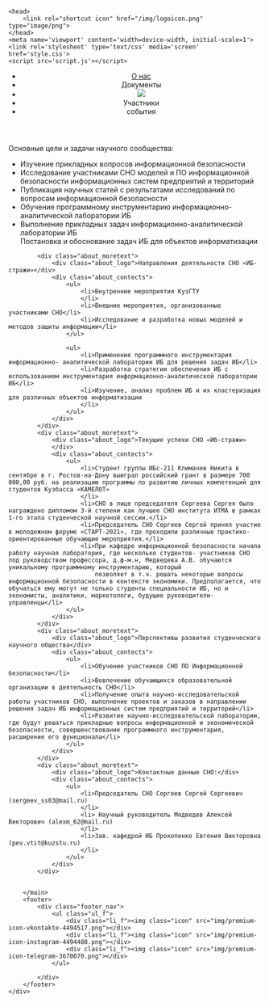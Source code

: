 
<!DOCTYPE html>
<html>

<head>
    <meta charset='utf-8'>
    <meta http-equiv='X-UA-Compatible' content='IE=edge'>
    <title>СНО «Иб-стражи»
    </title>

    <head>
        <link rel="shortcut icon" href="/img/logoicon.png" type="image/png">
    </head>
    <meta name='viewport' content='width=device-width, initial-scale=1'>
    <link rel='stylesheet' type='text/css' media='screen' href='style.css'>
    <script src='script.js'></script>
</head>

<body>
    <div class="wrapper">
        <header>
            <div class="container">
                <div class="header_body">
                    <ul class="header_ul">
                        <li class="header_li">
                            <div class="header_menu"><a href="https://kuzstu.ru/department/sno/sno-ib-strazhi/">О нас</a></div>
                        </li>
                        <li class="header_li">
                            <div class="header_menu">Документы</div>
                        </li>
                        <li class="header_li"> <img class="header_logo" src="img/mini_logo.png"></li>
                        <li class="header_li">
                            <div class="header_menu">Участники</div>
                        </li>
                        <li class="header_li">
                            <div class="header_menu">события</div>
                        </li>
                    </ul>
                </div>
            </div>
        </header>
        <main>
            <div class="about_moretext">
                <div class="about_logo">Основные цели и задачи научного сообщества:</div>
                <div class="about_contects">
                    <ul>
                        <li>Изучение прикладных вопросов информационной безопасности </li>
                        <li>Исследование участниками СНО моделей и ПО информационной безопасности информационных систем предприятий и территорий</li>
                        <li>Публикация научных статей с результатами исследований по вопросам информационной безопасности</li>
                        <li>Обучение программному инструментарию информационно-аналитической лаборатории ИБ</li>
                        <li>Выполнение прикладных задач информационно-аналитической лаборатории ИБ</li>
                        Постановка и обоснование задач ИБ для объектов информатизации</li>
                    </ul>
                </div>
            </div>

            <div class="about_moretext">
                <div class="about_logo">Направления деятельности СНО «ИБ-стражи»</div>
                <div class="about_contects">
                    <ul>
                        <li>Внутренние мероприятия КузГТУ
                        </li>
                        <li>Внешние мероприятия, организованные участниками СНО</li>
                        <li>Исследование и разработка новых моделей и методов защиты информации</li>
                    </ul>

                    <ul>
                        <li>Применение программного инструментария информационно- аналитической лаборатории ИБ для решения задач ИБ</li>
                        <li>Разработка стратегии обеспечения ИБ с использованием инструментария информационно-аналитической лаборатории ИБ</li>
                        <li>Изучение, анализ проблем ИБ и их кластеризация для различных объектов информатизации
                        </li>
                    </ul>
                </div>
            </div>
            <div class="about_moretext">
                <div class="about_logo">Текущие успехи СНО «Иб-стражи»
                </div>
                <div class="about_contects">
                    <ul>
                        <li>Студент группы ИБс-211 Климачев Никита в сентябре в г. Ростов-на-Дону выиграл российский грант в размере 700 000,00 руб. на реализацию программы по развитию личных компетенций для студентов Кузбасса «КАМЕЛОТ»
                        </li>
                        <li>СНО в лице председателя Сергеева Сергея было награждено дипломом 3-й степени как лучшее СНО института ИТМА в рамках 1-го этапа студенческой научной сессии.</li>
                        <li>Председатель СНО Сергеев Сергей принял участие в молодежном форуме «СТАРТ-2021», где проходили различные практико-ориентированные обучающие мероприятия.</li>
                        <li>При кафедре информационной безопасности начала работу научная лаборатория, где несколько студентов- участников СНО под руководством профессора, д.ф-м.н, Медведева А.В. обучаются уникальному программному инструментарию, который
                            позволяет в т.ч. решать некоторые вопросы информационной безопасности в контексте экономики. Предполагается, что обучаться ему могут не только студенты специальности ИБ, но и экономисты, аналитики, маркетологи, будущие руководители-управленцы</li>
                    </ul>
                </div>
            </div>
            <div class="about_moretext">
                <div class="about_logo">Перспективы развития студенческого научного общества</div>
                <div class="about_contects">
                    <ul>
                        <li>Обучение участников СНО ПО Информационной безопасности</li>
                        <li>Вовлечение обучающихся образовательной организации в деятельность СНО</li>
                        <li>Получение опыта научно-исследовательской работы участников СНО, выполнение проектов и заказов в направлении решения задач ИБ информационных систем предприятий и территорий</li>
                        <li>Развитие научно-исследовательской лаборатории, где будут решаться прикладные вопросы информационной и экономической безопасности, совершенствование программного инструментария, расширение его функционала</li>
                    </ul>
                </div>
            </div>
            <div class="about_moretext">
                <div class="about_logo">Контактные данные СНО:</div>
                <div class="about_contects">
                    <ul>
                        <li>Председатель СНО Сергеев Сергей Сергеевич (sergeev_ss03@mail.ru)
                        </li>
                        <li> Научный руководитель Медведев Алексей Викторович (alexm_62@mail.ru)
                        </li>
                        <li>Зав. кафедрой ИБ Прокопенко Евгения Викторовна (pev.vtit@kuzstu.ru)
                        </li>
                    </ul>
                </div>
            </div>


        </main>
        <footer>
            <div class="footer_nav">
                <ul class="ul_f">
                    <div class="li_f"><img class="icon" src="img/premium-icon-vkontakte-4494517.png"></div>
                    <div class="li_f"><img class="icon" src="img/premium-icon-instagram-4494488.png"></div>
                    <div class="li_f"><img class="icon" src="img/premium-icon-telegram-3670070.png"></div>
                </ul>

            </div>
        </footer>
    </div>
</body>

</html>
